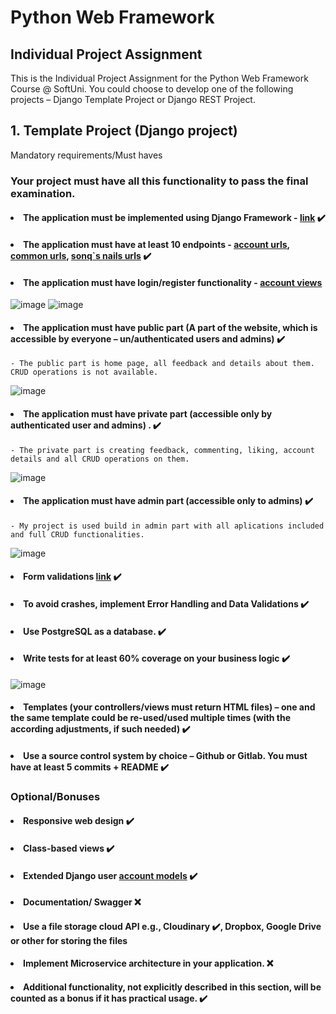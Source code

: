 # Python Web Framework
## Individual Project Assignment
This is the Individual Project Assignment for the Python Web Framework Course @ SoftUni. 
You could choose to develop one of the following projects – Django Template Project or Django REST Project.
##    1. Template Project (Django project) 
Mandatory requirements/Must haves
### Your project must have all this functionality to pass the final examination.

#### <li>The application must be implemented using Django Framework - [link](https://github.com/borislavstoychev/my_exam/blob/main/nails_project/requirements.txt) :heavy_check_mark: </li>
#### <li>The application must have at least 10 endpoints - [account urls](https://github.com/borislavstoychev/my_exam/blob/main/nails_project/nails_project/accounts/urls.py), [common urls](https://github.com/borislavstoychev/my_exam/blob/main/nails_project/nails_project/common/urls.py), [sonq`s nails urls](https://github.com/borislavstoychev/my_exam/blob/main/nails_project/nails_project/sonq_nails/urls.py) :heavy_check_mark: </li>
#### <li> The application must have login/register functionality - [account views](https://github.com/borislavstoychev/my_exam/blob/main/nails_project/nails_project/accounts/views.py) </li>
![image](https://user-images.githubusercontent.com/67734870/128869148-f9d17dcd-1b81-4f43-87f7-d252bef241a4.png)
![image](https://user-images.githubusercontent.com/67734870/128867254-6a2cba25-991d-45a6-bbf2-2c128964b8cf.png)
#### <li> The application must have public part (A part of the website, which is accessible by everyone – un/authenticated users and admins) :heavy_check_mark: </li>
    - The public part is home page, all feedback and details about them. CRUD operations is not available.
![image](https://user-images.githubusercontent.com/67734870/128709089-b89dbf27-d059-4338-a2ef-7c2e3c57fecd.png)
#### <li> The application must have private part (accessible only by authenticated user and admins) . :heavy_check_mark: </li>
    - The private part is creating feedback, commenting, liking, account details and all CRUD operations on them. 
![image](https://user-images.githubusercontent.com/67734870/128710479-d281c5aa-ed42-42df-864e-3a569f07b2ba.png)
#### <li> The application must have admin part (accessible only to admins) :heavy_check_mark: </li>
    - My project is used build in admin part with all aplications included and full CRUD functionalities.
![image](https://user-images.githubusercontent.com/67734870/128862191-d15c81ec-012f-4a55-a56f-15fbc7a387c6.png)
#### <li> Form validations [link](https://github.com/borislavstoychev/my_exam/blob/main/nails_project/nails_project/common/forms.py) :heavy_check_mark: </li>
#### <li> To avoid crashes, implement Error Handling and Data Validations  :heavy_check_mark: </li>
#### <li> Use PostgreSQL as a database. :heavy_check_mark: </li>
#### <li> Write tests for at least 60% coverage on your business logic :heavy_check_mark: </li>
![image](https://user-images.githubusercontent.com/67734870/128865139-2ad475bc-7a5e-4d78-a27f-9b9ce88b8ece.png)
#### <li> Templates (your controllers/views must return HTML files) – one and the same template could be re-used/used multiple times (with the according adjustments, if such needed) :heavy_check_mark: </li>
#### <li> Use a source control system by choice – Github or Gitlab. You must have at least 5 commits + README :heavy_check_mark: </li>
### Optional/Bonuses
#### <li> Responsive web design :heavy_check_mark: </li>
#### <li> Class-based views :heavy_check_mark: </li>
#### <li> Extended Django user [account models](https://github.com/borislavstoychev/my_exam/blob/main/nails_project/nails_project/accounts/models.py) :heavy_check_mark: </li>
#### <li> Documentation/ Swagger :x: </li>
#### <li> Use a file storage cloud API e.g., Cloudinary :heavy_check_mark:, Dropbox, Google Drive or other for storing the files </li>
#### <li> Implement Microservice architecture in your application. :x: </li>
#### <li> Additional functionality, not explicitly described in this section, will be counted as a bonus if it has practical usage. :heavy_check_mark: </li>